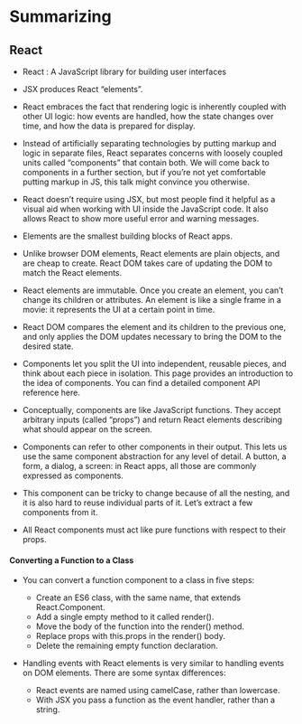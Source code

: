 # Summarizing
## React
* React : A JavaScript library for building user interfaces
* JSX produces React “elements”. 
* React embraces the fact that rendering logic is inherently coupled with other UI logic: how events are handled, how the state changes over time, and 
how the data is prepared for display.
* Instead of artificially separating technologies by putting markup and logic in separate files, React separates concerns with loosely coupled units
called “components” that contain both. We will come back to components in a further section, but if you’re not yet comfortable putting markup in JS, 
this talk might convince you otherwise.

* React doesn’t require using JSX, but most people find it helpful as a visual aid when working with UI inside the JavaScript code. It also allows React
to show more useful error and warning messages.
* Elements are the smallest building blocks of React apps.

* Unlike browser DOM elements, React elements are plain objects, and are cheap to create. React DOM takes care of updating the DOM to match the React elements.
* React elements are immutable. Once you create an element, you can’t change its children or attributes. An element is like a single frame in a movie:
it represents the UI at a certain point in time.
* React DOM compares the element and its children to the previous one, and only applies the DOM updates necessary to bring the DOM to the desired state.
* Components let you split the UI into independent, reusable pieces, and think about each piece in isolation. This page provides an introduction to 
the idea of components. You can find a detailed component API reference here.
* Conceptually, components are like JavaScript functions. They accept arbitrary inputs (called “props”) and return React elements describing 
what should appear on the screen.
* Components can refer to other components in their output. This lets us use the same component abstraction for any level of detail. A button, a form,
a dialog, a screen: in React apps, all those are commonly expressed as components.
* This component can be tricky to change because of all the nesting, and it is also hard to reuse individual parts of it. Let’s extract a few components from it.

* All React components must act like pure functions with respect to their props.

#### Converting a Function to a Class
* You can convert a function component  to a class in five steps:

  * Create an ES6 class, with the same name, that extends React.Component.
  * Add a single empty method to it called render().
  * Move the body of the function into the render() method.
  * Replace props with this.props in the render() body.
  * Delete the remaining empty function declaration.

* Handling events with React elements is very similar to handling events on DOM elements. There are some syntax differences:

  * React events are named using camelCase, rather than lowercase.
  * With JSX you pass a function as the event handler, rather than a string.